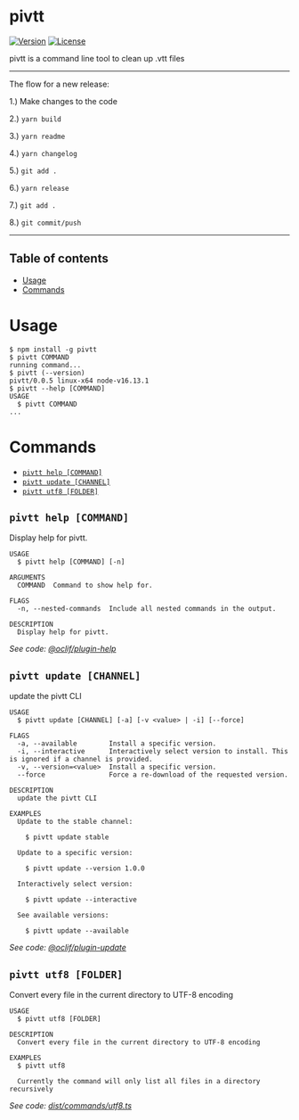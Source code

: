 pivtt
=================

[![Version](https://img.shields.io/npm/v/pivtt.svg)](https://npmjs.org/package/pivtt)
[![License](https://img.shields.io/npm/l/pivtt.svg)](https://github.com/markim/pivtt/package.json)

pivtt is a command line tool to clean up .vtt files

----

The flow for a new release:

1.) Make changes to the code

2.) `yarn build`

3.) `yarn readme`

4.) `yarn changelog`

5.) `git add .`

6.) `yarn release`

7.) `git add .`

8.) `git commit/push`

----

## Table of contents
<!-- toc -->
* [Usage](#usage)
* [Commands](#commands)
<!-- tocstop -->
# Usage
<!-- usage -->
```sh-session
$ npm install -g pivtt
$ pivtt COMMAND
running command...
$ pivtt (--version)
pivtt/0.0.5 linux-x64 node-v16.13.1
$ pivtt --help [COMMAND]
USAGE
  $ pivtt COMMAND
...
```
<!-- usagestop -->
# Commands
<!-- commands -->
* [`pivtt help [COMMAND]`](#pivtt-help-command)
* [`pivtt update [CHANNEL]`](#pivtt-update-channel)
* [`pivtt utf8 [FOLDER]`](#pivtt-utf8-folder)

## `pivtt help [COMMAND]`

Display help for pivtt.

```
USAGE
  $ pivtt help [COMMAND] [-n]

ARGUMENTS
  COMMAND  Command to show help for.

FLAGS
  -n, --nested-commands  Include all nested commands in the output.

DESCRIPTION
  Display help for pivtt.
```

_See code: [@oclif/plugin-help](https://github.com/oclif/plugin-help/blob/v5.1.12/src/commands/help.ts)_

## `pivtt update [CHANNEL]`

update the pivtt CLI

```
USAGE
  $ pivtt update [CHANNEL] [-a] [-v <value> | -i] [--force]

FLAGS
  -a, --available        Install a specific version.
  -i, --interactive      Interactively select version to install. This is ignored if a channel is provided.
  -v, --version=<value>  Install a specific version.
  --force                Force a re-download of the requested version.

DESCRIPTION
  update the pivtt CLI

EXAMPLES
  Update to the stable channel:

    $ pivtt update stable

  Update to a specific version:

    $ pivtt update --version 1.0.0

  Interactively select version:

    $ pivtt update --interactive

  See available versions:

    $ pivtt update --available
```

_See code: [@oclif/plugin-update](https://github.com/oclif/plugin-update/blob/v3.0.0/src/commands/update.ts)_

## `pivtt utf8 [FOLDER]`

Convert every file in the current directory to UTF-8 encoding

```
USAGE
  $ pivtt utf8 [FOLDER]

DESCRIPTION
  Convert every file in the current directory to UTF-8 encoding

EXAMPLES
  $ pivtt utf8

  Currently the command will only list all files in a directory recursively
```

_See code: [dist/commands/utf8.ts](https://github.com/markim/pivtt/blob/v0.0.5/dist/commands/utf8.ts)_
<!-- commandsstop -->
